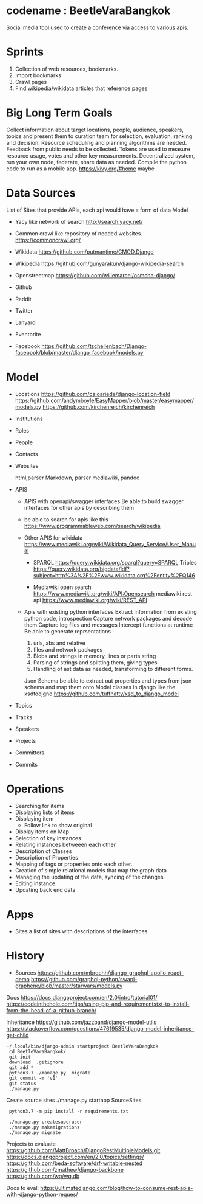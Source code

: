 # codename : BeetleVaraBangkok

Social media tool used to create a conference via access to various apis.

# Sprints

1. Collection of web resources, bookmarks.
2. Import bookmarks
3. Crawl pages
4. Find wikipedia/wikidata articles that reference pages

# Big Long Term Goals
Collect information about target locations, people, audience, speakers, topics
and present them to curation team for selection, evaluation, ranking and decision.
Resource scheduling and planning algorithms are needed.
Feedback from public needs to be collected.
Tokens are used to measure resource usage, votes and other key measurements.
Decentralized system, run your own node, federate, share data as needed.
Compile the python code to run as a mobile app. https://kivy.org/#home maybe


# Data Sources
List of Sites that provide APIs, each api would have a form of data Model

* Yacy like network of search
http://search.yacy.net/

* Common crawl like repository of needed websites.
https://commoncrawl.org/

* Wikidata
https://github.com/putmantime/CMOD.Django

* Wikipedia
https://github.com/gunyarakun/django-wikipedia-search

* Openstreetmap
https://github.com/willemarcel/osmcha-django/
  
* Github
* Reddit
* Twitter
* Lanyard
* Eventbrite


* Facebook
https://github.com/tschellenbach/Django-facebook/blob/master/django_facebook/models.py

# Model
* Locations
  https://github.com/caioariede/django-location-field
  https://github.com/andymboyle/EasyMapper/blob/master/easymapper/models.py
  https://github.com/kirchenreich/kirchenreich

* Institutions
* Roles
* People
* Contacts
* Websites

  html,parser
  Markdown, parser
  mediawiki,
  pandoc
  
* APIS

  * APIS with openapi/swagger interfaces
    Be able to build swagger interfaces for other apis by describing them

  * be able to search for apis
  like this
    https://www.programmableweb.com/search/wikipedia
    
  * Other APIS for wikidata
    https://www.mediawiki.org/wiki/Wikidata_Query_Service/User_Manual
    * SPARQL
      https://query.wikidata.org/sparql?query=SPARQL
      Triples
      https://query.wikidata.org/bigdata/ldf?subject=http%3A%2F%2Fwww.wikidata.org%2Fentity%2FQ146

      
    * Mediawiki
    open search    https://www.mediawiki.org/wiki/API:Opensearch
    mediawiki rest api https://www.mediawiki.org/wiki/REST_API

  * Apis with existing python interfaces
    Extract information from existing python code, introspection
    Capture network packages and decode them
    Capture log files and messages
    Intercept functions at runtime
    Be able to generate reprsentations :
       1. urls, abs and relative
       2. files and network packages
       3. Blobs and strings in memory, lines or parts string
       4. Parsing of strings and splitting them, giving types
       5. Handling of ast data as needed, transforming to different forms.

       Json Schema
       	    be able to extract out properties and types from json schema and map them onto Model classes in django
	    like the xsdtodjgno https://github.com/tuffnatty/xsd_to_django_model

* Topics
* Tracks
* Speakers
* Projects
* Committers
* Commits

# Operations
* Searching for items
* Displaying lists of items
* Displaying item
  * Follow link to show original
* Display items on Map
* Selection of key instances
* Relating instances betweeen each other
* Description of Classes
* Description of Properties
* Mapping of tags or properties onto each other.
* Creation of simple relational models that map the graph data
* Managing the updating of the data, syncing of the changes.
* Editing instance
* Updating back end data

# Apps
* Sites a list of sites with descriptions of the interfaces


# History 

* Sources
https://github.com/mbrochh/django-graphql-apollo-react-demo
https://github.com/graphql-python/swapi-graphene/blob/master/starwars/models.py

Docs
	https://docs.djangoproject.com/en/2.0/intro/tutorial01/
	https://codeinthehole.com/tips/using-pip-and-requirementstxt-to-install-from-the-head-of-a-github-branch/

Inheritance
	https://github.com/jazzband/django-model-utils
	https://stackoverflow.com/questions/47619535/django-model-inheritance-get-child
	
    ~/.local/bin/django-admin startproject BeetleVaraBangkok
     cd BeetleVaraBangkok/
     git init
     download  .gitignore 
     git add *
     python3.7 ./manage.py  migrate
     git commit -m 'v1'
     git status
     ./manage.py

Create source sites
     ./manage.py startapp SourceSites

     python3.7 -m pip install -r requirements.txt

     ./manage.py createsuperuser
     ./manage.py makemigrations
     ./manage.py migrate
 
Projects to evaluate
https://github.com/MattBroach/DjangoRestMultipleModels.git
https://docs.djangoproject.com/en/2.0/topics/settings/
https://github.com/beda-software/drf-writable-nested
https://github.com/zmathew/django-backbone
https://github.com/wq/wq.db

Docs to eval:
https://ultimatedjango.com/blog/how-to-consume-rest-apis-with-django-python-reques/

